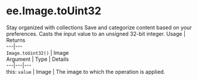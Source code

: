  
#  ee.Image.toUint32
Stay organized with collections  Save and categorize content based on your preferences. 
Casts the input value to an unsigned 32-bit integer. Usage | Returns  
---|---  
`Image.toUint32()` | Image  
Argument | Type | Details  
---|---|---  
this: `value` | Image | The image to which the operation is applied.  
